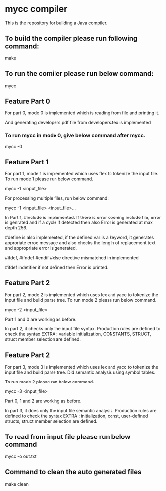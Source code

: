 
# mycc compiler

This is the repository for building a Java compiler.

## To build the compiler please run following command:

make

## To run the comiler please run below command:

mycc

## Feature Part 0

For part 0,  mode 0 is implemented which is reading from file and printing it.

And generating developers.pdf file from developers.tex is implemented

### To run mycc in mode 0, give below command after mycc.

mycc -0

## Feature Part 1

For part 1,  mode 1 is implemented which uses flex to tokenize the input file. To run mode 1 please run below command.

mycc -1 <input_file>

For processing multiple files, run below command:

mycc -1 <input_file>  <input_file>... 

In Part 1,  #include is implemented.
If there is error opening include file, error is genrated and if a cycle if detected then also Error is generated at max depth 256.

#define is also implemented, if the defined var is a keyword, it generates approriate erroe message and also checks the length of replacement text and appropriate error is generated.

#ifdef, #ifndef #endif #else directive mismatched in implemented

#ifdef indetifier if not defined then Error is printed.

## Feature Part 2
For part 2,  mode 2 is implemented which uses lex and yacc to tokenize the input file and build parse tree. To run mode 2 please run below command.

mycc -2 <input_file>

Part 1 and 0 are working as before.

In part 2, it checks only the input file syntax.
Production rules are defined to check the syntax
EXTRA : variable initialization, CONSTANTS, STRUCT, struct member selection are defined.

## Feature Part 2
For part 3,  mode 3 is implemented which uses lex and yacc to tokenize the input file and build parse tree.
Did semantic analysis using symbol tables.

To run mode 2 please run below command.

mycc -3 <input_file>

Part 0, 1 and 2 are working as before.

In part 3, it does only the input file semantic analysis.
Production rules are defined to check the syntax
EXTRA :  initialization, const, user-defined structs, struct member selection are defined.


## To read from input file please run below command

mycc -o out.txt

## Command to clean the auto generated files

make clean